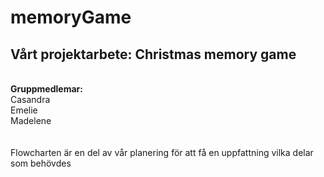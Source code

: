 # memoryGame

<h2><b>Vårt projektarbete: Christmas memory game</b></h2>
<br>
<b>Gruppmedlemar:<br> </b>
Casandra<br>
Emelie<br>
Madelene<br>
<br>
<br>
Flowcharten är en del av vår planering för att få en uppfattning vilka delar som behövdes
